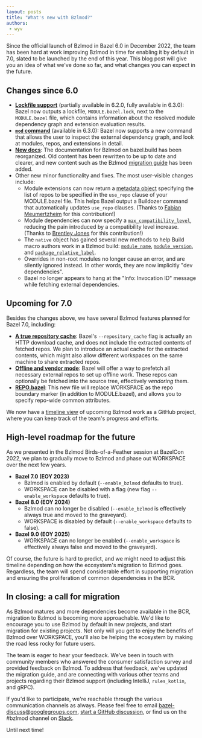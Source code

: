 ```yaml
---
layout: posts
title: "What's new with Bzlmod?"
authors:
 - wyv
---
```


Since the official launch of Bzlmod in Bazel 6.0 in December 2022, the team has been hard at work improving Bzlmod in time for enabling it by default in 7.0, slated to be launched by the end of this year. This blog post will give you an idea of what we've done so far, and what changes you can expect in the future.


## Changes since 6.0

* **[Lockfile support](https://bazel.build/external/lockfile)** (partially available in 6.2.0, fully available in 6.3.0): Bazel now outputs a lockfile, `MODULE.bazel.lock`, next to the `MODULE.bazel` file, which contains information about the resolved module dependency graph and extension evaluation results.
* **[`mod` command](https://bazel.build/external/mod-command)** (available in 6.3.0): Bazel now supports a new command that allows the user to inspect the external dependency graph, and look at modules, repos, and extensions in detail.
* **[New docs](https://bazel.build/external/overview)**: The documentation for Bzlmod on bazel.build has been reorganized. Old content has been rewritten to be up to date and clearer, and new content such as the Bzlmod [migration guide](https://bazel.build/external/migration) has been added.
* Other new minor functionality and fixes. The most user-visible changes include:
    * Module extensions can now return a [metadata object](https://bazel.build/rules/lib/builtins/module_ctx#extension_metadata) specifying the list of repos to be specified in the `use_repo` clause of your MODULE.bazel file. This helps Bazel output a Buildozer command that automatically updates `use_repo` clauses. (Thanks to [Fabian Meumertzheim](https://github.com/fmeum) for this contribution!)
    * Module dependencies can now specify a [`max_compatibility_level`](https://bazel.build/rules/lib/globals/module#bazel_dep.max_compatibility_level), reducing the pain introduced by a compatibility level increase. (Thanks to [Brentley Jones](https://github.com/brentleyjones) for this contribution!)
    * The `native` object has gained several new methods to help Build macro authors work in a Bzlmod build: [`module_name`](https://bazel.build/rules/lib/toplevel/native#module_name), [`module_version`](https://bazel.build/rules/lib/toplevel/native#module_version), and [`package_relative_label`](https://bazel.build/rules/lib/toplevel/native#package_relative_label).
    * Overrides in non-root modules no longer cause an error, and are silently ignored instead. In other words, they are now implicitly "dev dependencies".
    * Bazel no longer appears to hang at the "Info: Invocation ID" message while fetching external dependencies.


## Upcoming for 7.0

Besides the changes above, we have several Bzlmod features planned for Bazel 7.0, including:

* **[A true repository cache](https://github.com/bazelbuild/bazel/issues/12227)**: Bazel's `--repository_cache` flag is actually an HTTP download cache, and does not include the extracted contents of fetched repos. We plan to introduce an actual cache for the extracted contents, which might also allow different workspaces on the same machine to share extracted repos.
* **[Offline and vendor mode](https://github.com/bazelbuild/bazel/issues/18934)**: Bazel will offer a way to prefetch all necessary external repos to set up offline work. These repos can optionally be fetched into the source tree, effectively _vendoring_ them.
* **[REPO.bazel](https://github.com/bazelbuild/bazel/issues/18077)**: This new file will replace WORKSPACE as the repo boundary marker (in addition to MODULE.bazel), and allows you to specify repo-wide common attributes.

We now have a [timeline view](https://github.com/orgs/bazelbuild/projects/16/views/1) of upcoming Bzlmod work as a GitHub project, where you can keep track of the team's progress and efforts.


## High-level roadmap for the future

As we presented in the Bzlmod Birds-of-a-Feather session at BazelCon 2022, we plan to gradually move to Bzlmod and phase out WORKSPACE over the next few years.

* **Bazel 7.0 (EOY 2023)**
    * Bzlmod is enabled by default (`--enable_bzlmod` defaults to true).
    * WORKSPACE can be disabled with a flag (new flag `--enable_workspace` defaults to true).
* **Bazel 8.0 (EOY 2024)**
    * Bzlmod can no longer be disabled (`--enable_bzlmod` is effectively always true and moved to the graveyard).
    * WORKSPACE is disabled by default (`--enable_workspace` defaults to false).
* **Bazel 9.0 (EOY 2025)**
    * WORKSPACE can no longer be enabled (`--enable_workspace` is effectively always false and moved to the graveyard).

Of course, the future is hard to predict, and we might need to adjust this timeline depending on how the ecosystem's migration to Bzlmod goes. Regardless, the team will spend considerable effort in supporting migration and ensuring the proliferation of common dependencies in the BCR.


## In closing: a call for migration

As Bzlmod matures and more dependencies become available in the BCR, migration to Bzlmod is becoming more approachable. We'd like to encourage you to use Bzlmod by default in new projects, and start migration for existing projects. Not only will you get to enjoy the benefits of Bzlmod over WORKSPACE, you'll also be helping the ecosystem by making the road less rocky for future users.

The team is eager to hear your feedback. We've been in touch with community members who answered the consumer satisfaction survey and provided feedback on Bzlmod. To address that feedback, we've updated the migration guide, and are connecting with various other teams and projects regarding their Bzlmod support (including IntelliJ, `rules_kotlin`, and gRPC).

If you'd like to participate, we're reachable through the various communication channels as always. Please feel free to email [bazel-discuss@googlegroups.com](mailto:bazel-discuss@googlegroups.com), [start a GitHub discussion](https://github.com/bazelbuild/bazel/discussions/new/choose), or find us on the #bzlmod channel on [Slack](https://slack.bazel.build/).

Until next time!

